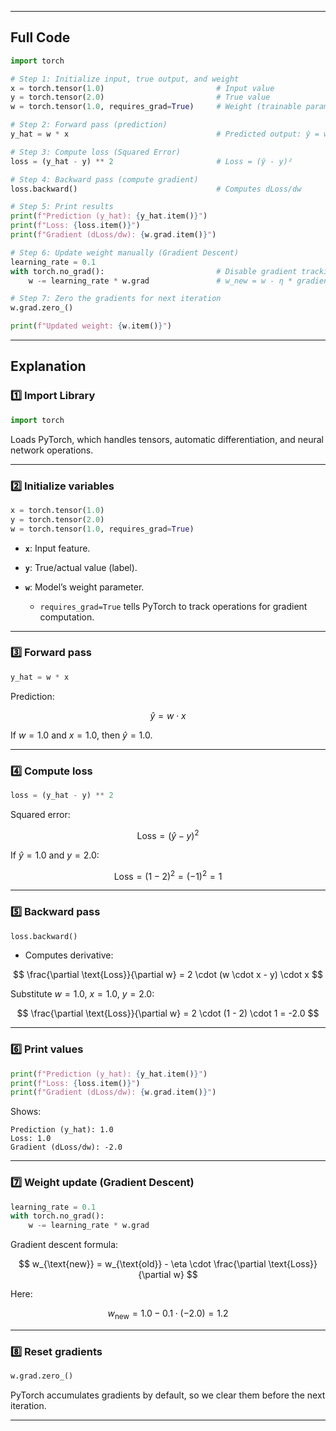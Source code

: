 
---

## **Full Code**

```python
import torch

# Step 1: Initialize input, true output, and weight
x = torch.tensor(1.0)                         # Input value
y = torch.tensor(2.0)                         # True value
w = torch.tensor(1.0, requires_grad=True)     # Weight (trainable parameter)

# Step 2: Forward pass (prediction)
y_hat = w * x                                 # Predicted output: ŷ = w * x

# Step 3: Compute loss (Squared Error)
loss = (y_hat - y) ** 2                       # Loss = (ŷ - y)²

# Step 4: Backward pass (compute gradient)
loss.backward()                               # Computes dLoss/dw

# Step 5: Print results
print(f"Prediction (y_hat): {y_hat.item()}")
print(f"Loss: {loss.item()}")
print(f"Gradient (dLoss/dw): {w.grad.item()}")

# Step 6: Update weight manually (Gradient Descent)
learning_rate = 0.1
with torch.no_grad():                         # Disable gradient tracking for update
    w -= learning_rate * w.grad               # w_new = w - η * gradient

# Step 7: Zero the gradients for next iteration
w.grad.zero_()

print(f"Updated weight: {w.item()}")
```

---

## **Explanation**

### **1️⃣ Import Library**

```python
import torch
```

Loads PyTorch, which handles tensors, automatic differentiation, and neural network operations.

---

### **2️⃣ Initialize variables**

```python
x = torch.tensor(1.0)  
y = torch.tensor(2.0)
w = torch.tensor(1.0, requires_grad=True)
```

* **`x`**: Input feature.
* **`y`**: True/actual value (label).
* **`w`**: Model’s weight parameter.

  * `requires_grad=True` tells PyTorch to track operations for gradient computation.

---

### **3️⃣ Forward pass**

```python
y_hat = w * x
```

Prediction:

$$
\hat{y} = w \cdot x
$$

If $w = 1.0$ and $x = 1.0$, then $\hat{y} = 1.0$.

---

### **4️⃣ Compute loss**

```python
loss = (y_hat - y) ** 2
```

Squared error:

$$
\text{Loss} = (\hat{y} - y)^2
$$

If $\hat{y} = 1.0$ and $y = 2.0$:

$$
\text{Loss} = (1 - 2)^2 = (-1)^2 = 1
$$

---

### **5️⃣ Backward pass**

```python
loss.backward()
```

* Computes derivative:

$$
\frac{\partial \text{Loss}}{\partial w} = 2 \cdot (w \cdot x - y) \cdot x
$$

Substitute $w = 1.0$, $x = 1.0$, $y = 2.0$:

$$
\frac{\partial \text{Loss}}{\partial w} = 2 \cdot (1 - 2) \cdot 1 = -2.0
$$

---

### **6️⃣ Print values**

```python
print(f"Prediction (y_hat): {y_hat.item()}")
print(f"Loss: {loss.item()}")
print(f"Gradient (dLoss/dw): {w.grad.item()}")
```

Shows:

```
Prediction (y_hat): 1.0
Loss: 1.0
Gradient (dLoss/dw): -2.0
```

---

### **7️⃣ Weight update (Gradient Descent)**

```python
learning_rate = 0.1
with torch.no_grad():
    w -= learning_rate * w.grad
```

Gradient descent formula:

$$
w_{\text{new}} = w_{\text{old}} - \eta \cdot \frac{\partial \text{Loss}}{\partial w}
$$

Here:

$$
w_{\text{new}} = 1.0 - 0.1 \cdot (-2.0) = 1.2
$$

---

### **8️⃣ Reset gradients**

```python
w.grad.zero_()
```

PyTorch accumulates gradients by default, so we clear them before the next iteration.

---


